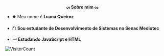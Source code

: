 <p align="center"><b> ᔕ Sobre mim ᔓ </b></p>

<p align="left">
  
- ✹ Meu nome é <strong>Luana Queiroz</strong>

- ⛫ <strong>Sou estudante de Desenvolvimento de Sistemas no Senac Mediotec</strong>

- ⇥ <strong>Estudando JavaScript e HTML</strong>


![VisitorCount](https://profile-counter.glitch.me/{luaqueirozz}/count.svg)
